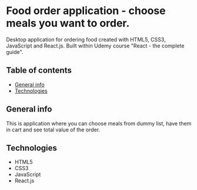 # Food order application - choose meals you want to order.

Desktop application for ordering food created with HTML5, CSS3, JavaScript and React.js. Built within Udemy course "React - the complete guide".

## Table of contents
* [General info](#general-info)
* [Technologies](#technologies)

## General info

This is application where you can choose meals from dummy list, have them in cart and see total value of the order.

## Technologies

- HTML5
- CSS3
- JavaScript
- React.js
